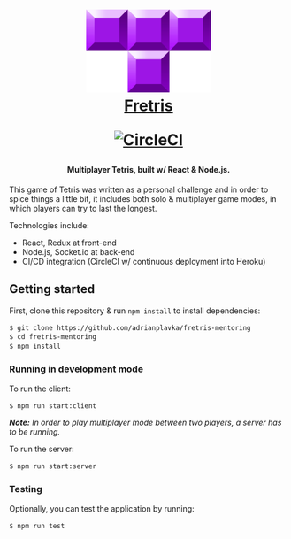 
<h1 align="center">
  <a href="https://github.com/adrianplavka/fretris"><img src="icons/fretris.png" alt="Fretris" height="150"/></a><br>
  <a href="https://github.com/adrianplavka/fretris">Fretris</a>

[![CircleCI](https://circleci.com/gh/adrianplavka/fretris.svg?style=svg)](https://circleci.com/gh/adrianplavka/fretris)
</h1>

<h4 align="center">Multiplayer Tetris, built w/ React & Node.js.</h4>

This game of Tetris was written as a personal challenge and in order to spice things a little bit, it includes both solo & multiplayer game modes, in which players can try to last the longest.

Technologies include:
 - React, Redux at front-end
 - Node.js, Socket.io at back-end
 - CI/CD integration (CircleCI w/ continuous deployment into Heroku)

## Getting started

First, clone this repository & run `npm install` to install dependencies:

```bash
$ git clone https://github.com/adrianplavka/fretris-mentoring
$ cd fretris-mentoring
$ npm install
```

### Running in development mode

To run the client:

```bash
$ npm run start:client
```

***Note:*** *In order to play multiplayer mode between two players, a server has to be running.*

To run the server:

```bash
$ npm run start:server
```

### Testing

Optionally, you can test the application by running:

```bash
$ npm run test
```

